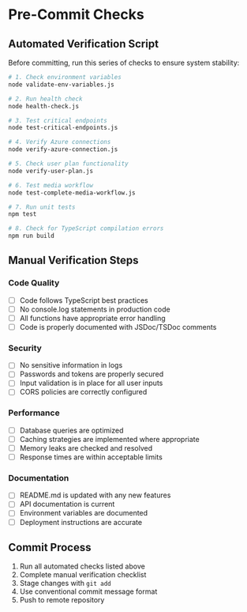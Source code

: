 # Pre-Commit Checks

## Automated Verification Script

Before committing, run this series of checks to ensure system stability:

```bash
# 1. Check environment variables
node validate-env-variables.js

# 2. Run health check
node health-check.js

# 3. Test critical endpoints
node test-critical-endpoints.js

# 4. Verify Azure connections
node verify-azure-connection.js

# 5. Check user plan functionality
node verify-user-plan.js

# 6. Test media workflow
node test-complete-media-workflow.js

# 7. Run unit tests
npm test

# 8. Check for TypeScript compilation errors
npm run build
```

## Manual Verification Steps

### Code Quality
- [ ] Code follows TypeScript best practices
- [ ] No console.log statements in production code
- [ ] All functions have appropriate error handling
- [ ] Code is properly documented with JSDoc/TSDoc comments

### Security
- [ ] No sensitive information in logs
- [ ] Passwords and tokens are properly secured
- [ ] Input validation is in place for all user inputs
- [ ] CORS policies are correctly configured

### Performance
- [ ] Database queries are optimized
- [ ] Caching strategies are implemented where appropriate
- [ ] Memory leaks are checked and resolved
- [ ] Response times are within acceptable limits

### Documentation
- [ ] README.md is updated with any new features
- [ ] API documentation is current
- [ ] Environment variables are documented
- [ ] Deployment instructions are accurate

## Commit Process

1. Run all automated checks listed above
2. Complete manual verification checklist
3. Stage changes with `git add`
4. Use conventional commit message format
5. Push to remote repository